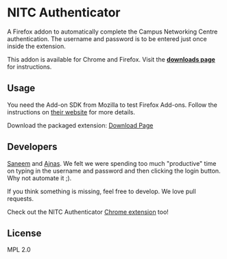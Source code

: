NITC Authenticator
==================

A Firefox addon to automatically complete the Campus Networking Centre authentication. The username and password is to be entered just once inside the extension.

This addon is available for Chrome and Firefox. Visit the [**downloads page**](http://www.clusterdev.com/nitc-authenticator/) for instructions.


Usage
------------
You need the Add-on SDK from Mozilla to test Firefox Add-ons. Follow the instructions on [their website](https://developer.mozilla.org/en-US/Add-ons/SDK/Tutorials#getting-started) for more details.

Download the packaged extension: [Download Page](http://www.clusterdev.com/nitc-authenticator/)


Developers
----------
[Saneem](https://github.com/xaneem) and [Ajnas](https://github.com/ajnas).
We felt we were spending too much "productive" time on typing in the username and password and then clicking the login button. Why not automate it ;).

If you think something is missing, feel free to develop. We love pull requests.

Check out the NITC Authenticator [Chrome extension](https://github.com/xaneem/authenticator-chrome) too!

License
-------
MPL 2.0
